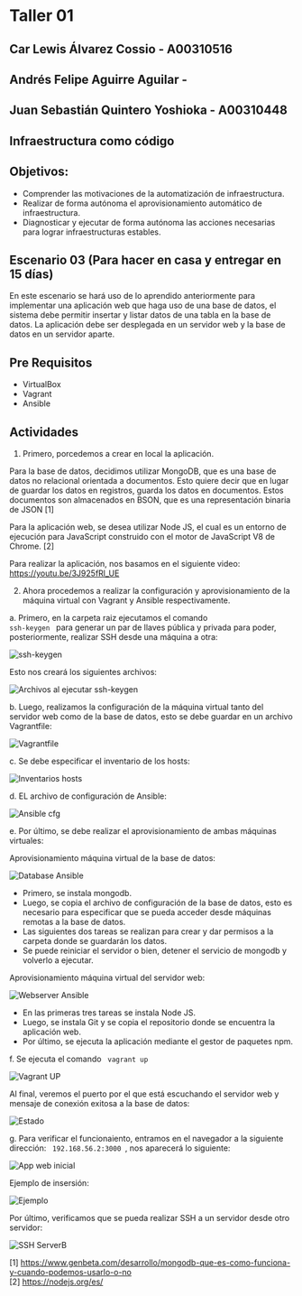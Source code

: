 # Taller 01

## Car Lewis Álvarez Cossio - A00310516
## Andrés Felipe Aguirre Aguilar - 
## Juan Sebastián Quintero Yoshioka - A00310448

## Infraestructura como código
## Objetivos:
- Comprender las motivaciones de la automatización de infraestructura.
- Realizar de forma autónoma el aprovisionamiento automático de infraestructura.
- Diagnosticar y ejecutar de forma autónoma las acciones necesarias para lograr infraestructuras estables.

## Escenario 03 (Para hacer en casa y entregar en 15 días)

En este escenario se hará uso de lo aprendido anteriormente para implementar una aplicación web que haga uso de una base de datos, el sistema debe permitir insertar y listar datos de una tabla en la base de datos. La aplicación debe ser desplegada en un servidor web y la base de datos en un servidor aparte.

## Pre Requisitos

- VirtualBox
- Vagrant
- Ansible

## Actividades

1. Primero, porcedemos a crear en local la aplicación. 

Para la base de datos, decidimos utilizar MongoDB, que es una base de datos no relacional orientada a documentos. Esto quiere decir que en lugar de guardar los datos en registros, guarda los datos en documentos. Estos documentos son almacenados en BSON, que es una representación binaria de JSON [1] 

Para la aplicación web, se desea utilizar Node JS, el cual es un entorno de ejecución para JavaScript construido con el motor de JavaScript V8 de Chrome. [2]

Para realizar la aplicación, nos basamos en el siguiente video: https://youtu.be/3J925fRl_UE

2. Ahora procedemos a realizar la configuración y aprovisionamiento de la máquina virtual con Vagrant y Ansible respectivamente.

 a. Primero, en la carpeta raiz ejecutamos el comando <code> ssh-keygen </code> para generar un par de llaves pública y privada para poder, posteriormente, realizar SSH desde una máquina a otra:
 
  ![ssh-keygen](/taller01/imagenes/ssh-keygen.png)
  
  Esto nos creará los siguientes archivos:
  
  ![Archivos al ejecutar ssh-keygen](/taller01/imagenes/Archivosssh.png)
  
  b. Luego, realizamos la configuración de la máquina virtual tanto del servidor web como de la base de datos, esto se debe guardar en un archivo Vagrantfile:
  
  ![Vagrantfile](/taller01/imagenes/Vagrantfile.png)
  
  c. Se debe especificar el inventario de los hosts:
  
  ![Inventarios hosts](/taller01/imagenes/InventarioHosts.png)
  
  d. EL archivo de configuración de Ansible:
  
  ![Ansible cfg](/taller01/imagenes/ansiblecfg.png)
  
  e. Por último, se debe realizar el aprovisionamiento de ambas máquinas virtuales:
  
  Aprovisionamiento máquina virtual de la base de datos:
  
  ![Database Ansible](/taller01/imagenes/DatabaseAnsible.png)
  
  - Primero, se instala mongodb.
  - Luego, se copia el archivo de configuración de la base de datos, esto es necesario para especificar que se pueda acceder desde máquinas remotas a la base de datos.
  - Las siguientes dos tareas se realizan para crear y dar permisos a la carpeta donde se guardarán los datos.
  - Se puede reiniciar el servidor o bien, detener el servicio de mongodb y volverlo a ejecutar.
  
  Aprovisionamiento máquina virtual del servidor web:
  
  ![Webserver Ansible](/taller01/imagenes/WebserverAnsible.png)
  
  - En las primeras tres tareas se instala Node JS.
  - Luego, se instala Git y se copia el repositorio donde se encuentra la aplicación web.
  - Por último, se ejecuta la aplicación mediante el gestor de paquetes npm.
  
  f. Se ejecuta el comando <code> vagrant up </code>
  
  ![Vagrant UP](/taller01/imagenes/vagrantup.png)
  
  Al final, veremos el puerto por el que está escuchando el servidor web y mensaje de conexión exitosa a la base de datos:
  
  ![Estado](/taller01/imagenes/estado.png)
  
  
 g. Para verificar el funcionaiento, entramos en el navegador a la siguiente dirección: <code> 192.168.56.2:3000 </code>, nos aparecerá lo siguiente:
 
 ![App web inicial](/taller01/imagenes/AppWebInicial.png)
 
 Ejemplo de insersión:
 
 ![Ejemplo](/taller01/imagenes/EjemploNodeJS.png)
 
 Por último, verificamos que se pueda realizar SSH a un servidor desde otro servidor:
 
 ![SSH ServerB](/taller01/imagenes/sshServerB.png)
  
[1] https://www.genbeta.com/desarrollo/mongodb-que-es-como-funciona-y-cuando-podemos-usarlo-o-no <br>
[2] https://nodejs.org/es/
